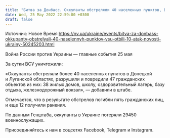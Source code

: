 ```yaml
---
title: "Битва за Донбасс. Оккупанты обстреляли 40 населенных пунктов, ВСУ отразили 10 атак россиян — штаб ООС"
date: Wed, 25 May 2022 22:59:00 +0300
draft: false
---
```

Источник: Новое Время https://nv.ua/ukraine/events/bitva-za-donbass-okkupanty-obstrelyali-40-naselennyh-punktov-vsu-otbili-10-atak-novosti-ukrainy-50245203.html


Война России против Украины — главные события 25 мая

За сутки ВСУ уничтожили:

«Оккупанты обстреляли более 40 населенных пунктов в Донецкой и Луганской областях, разрушили и повредили 47 гражданских объектов из них: 38 жилых домов, школу, оздоровительный лагерь, базу отдыха, железнодорожный вокзал», — добавили в штабе. 

Отмечается, что в результате обстрелов погибли пять гражданских лиц, и еще 12 получили ранения.

По данным Генштаба, оккупанты в Украине потеряли 29450 военнослужащих. 

Присоединяйтесь к нам в соцсетях Facebook, Telegram и Instagram.
